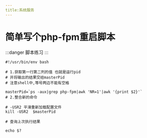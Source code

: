```yaml
---
title:系统服务
---
```

# 简单写个php-fpm重启脚本

:::danger 脚本练习
:::

```shell
#!/usr/bin/env bash

# 1.获取第一行第二列的值 也就是运行pid 
# 并将输出的结果交给masterPid
# 注意shell中,等号两边不能有空格

masterPid=`ps -aux|grep php-fpm|awk 'NR=1'|awk '{print $2}'`
# 2.整合新的命令

# -USR2 平滑重新加载配置文件
kill -USR2  $masterPid

# 查询上次执行结果

echo $?

```
